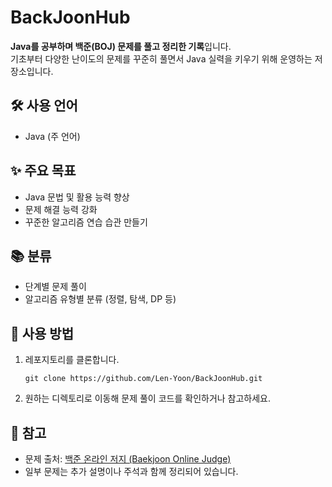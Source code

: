 <h1>BackJoonHub</h1>

<p><strong>Java를 공부하며 백준(BOJ) 문제를 풀고 정리한 기록</strong>입니다.<br>
기초부터 다양한 난이도의 문제를 꾸준히 풀면서 Java 실력을 키우기 위해 운영하는 저장소입니다.</p>

<h2>🛠 사용 언어</h2>
<ul>
  <li>Java (주 언어)</li>
</ul>

<h2>✨ 주요 목표</h2>
<ul>
  <li>Java 문법 및 활용 능력 향상</li>
  <li>문제 해결 능력 강화</li>
  <li>꾸준한 알고리즘 연습 습관 만들기</li>
</ul>

<h2>📚 분류</h2>
<ul>
  <li>단계별 문제 풀이</li>
  <li>알고리즘 유형별 분류 (정렬, 탐색, DP 등)</li>
</ul>

<h2>🚀 사용 방법</h2>
<ol>
  <li>레포지토리를 클론합니다.
    <pre><code>git clone https://github.com/Len-Yoon/BackJoonHub.git</code></pre>
  </li>
  <li>원하는 디렉토리로 이동해 문제 풀이 코드를 확인하거나 참고하세요.</li>
</ol>

<h2>📌 참고</h2>
<ul>
  <li>문제 출처: <a href="https://www.acmicpc.net/" target="_blank">백준 온라인 저지 (Baekjoon Online Judge)</a></li>
  <li>일부 문제는 추가 설명이나 주석과 함께 정리되어 있습니다.</li>
</ul>
